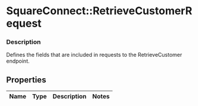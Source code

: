 # SquareConnect::RetrieveCustomerRequest

### Description

Defines the fields that are included in requests to the RetrieveCustomer endpoint.

## Properties
Name | Type | Description | Notes
------------ | ------------- | ------------- | -------------


